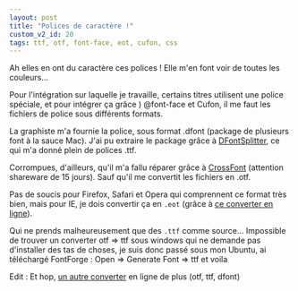 ```yaml
---
layout: post
title: "Polices de caractère !"
custom_v2_id: 20
tags: ttf, otf, font-face, eot, cufon, css
---
```


Ah elles en ont du caractère ces polices ! Elle m'en font voir de toutes les
couleurs...

Pour l'intégration sur laquelle je travaille, certains titres utilisent une
police spéciale, et pour intégrer ça grâce ) @font-face et Cufon, il me faut
les fichiers de police sous différents formats.

La graphiste m'a fournie la police, sous format .dfont (package de plusieurs
font à la sauce Mac). J'ai pu extraire le package grâce à
[DFontSplitter](http://peter.upfold.org.uk/projects/dfontsplitter), ce qui m'a
donné plein de polices .ttf.

Corrompues, d'ailleurs, qu'il m'a fallu réparer grâce à
[CrossFont](http://www.acutesystems.com/sharecf.htm) (attention shareware de
15 jours). Sauf qu'il me convertit les fichiers en .otf.

Pas de soucis pour Firefox, Safari et Opera qui comprennent ce format très
bien, mais pour IE, je dois convertir ça en `.eot` (grâce à [ce converter en
ligne](http://www.cuvou.com/wizards/ttf2eot.cgi)).

Qui ne prends malheureusement que des `.ttf` comme source... Impossible de
trouver un converter otf => ttf sous windows qui ne demande pas d'installer
des tas de choses, je suis donc passé sous mon Ubuntu, ai téléchargé FontForge
: Open => Generate Font => ttf et voila

Edit : Et hop, [un autre converter](http://onlinefontconverter.com/) en ligne
de plus (otf, ttf, dfont)
